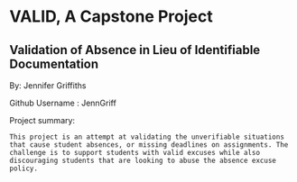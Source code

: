 # VALID, A Capstone Project

## Validation of Absence in Lieu of Identifiable Documentation

By: Jennifer Griffiths

Github Username : JennGriff

Project summary:

	This project is an attempt at validating the unverifiable situations that cause student absences, or missing deadlines on assignments. The challenge is to support students with valid excuses while also discouraging students that are looking to abuse the absence excuse policy. 

